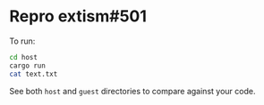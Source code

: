 # Repro extism#501

To run:

```sh
cd host
cargo run
cat text.txt
```

See both `host` and `guest` directories to compare against your code.


